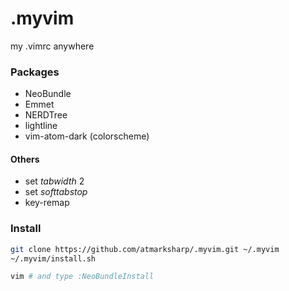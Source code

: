 # .myvim

my .vimrc anywhere

### Packages

- NeoBundle
- Emmet
- NERDTree
- lightline
- vim-atom-dark (colorscheme)

#### Others

- set *tabwidth* 2
- set *softtabstop*
- key-remap

### Install

```bash
git clone https://github.com/atmarksharp/.myvim.git ~/.myvim
~/.myvim/install.sh

vim # and type :NeoBundleInstall
```
